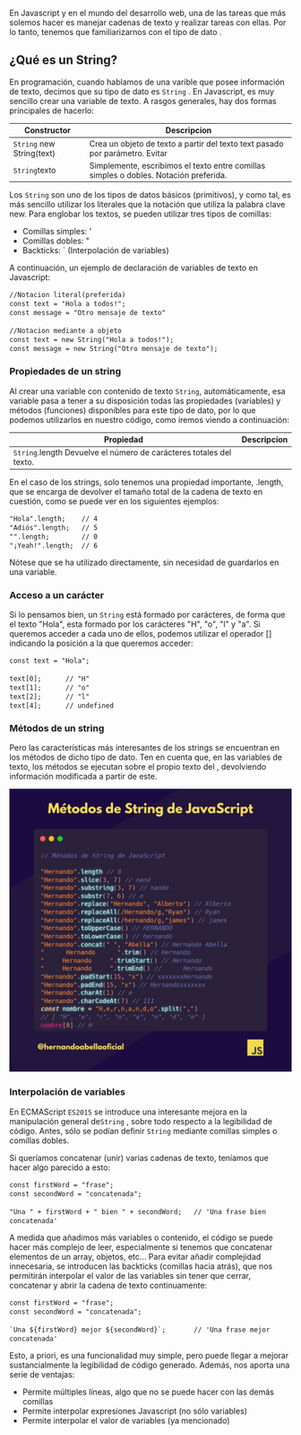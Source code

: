 En Javascript y en el mundo del desarrollo web, una de las tareas que más solemos hacer es manejar cadenas de texto y realizar tareas con ellas. Por lo tanto, tenemos que familiarizarnos con el tipo de dato .

## ¿Qué es un String?  

En programación, cuando hablamos de una varible que posee información de texto, decimos que su tipo de dato es `String` . En Javascript, es muy sencillo crear una variable de texto. A rasgos generales, hay dos formas principales de hacerlo:

| Constructor     |  Descripcion              |
|--------------|------------------------------|
|`String` new String(text)| Crea un objeto de texto a partir del texto text pasado por parámetro. Evitar |
|`String`texto | Simplemente, escribimos el texto entre comillas simples o dobles. Notación preferida. |

Los `String` son uno de los tipos de datos básicos (primitivos), y como tal, es más sencillo utilizar los literales que la notación que utiliza la palabra clave new. Para englobar los textos, se pueden utilizar tres tipos de comillas:

- Comillas simples: '
- Comillas dobles: "
- Backticks: ` (Interpolación de variables)

A continuación, un ejemplo de declaración de variables de texto en Javascript:  

~~~
//Notacion literal(preferida)
const text = "Hola a todos!";
const message = "Otro mensaje de texto"

//Notacion mediante a objeto
const text = new String("Hola a todos!");
const message = new String("Otro mensaje de texto");

~~~ 

### Propiedades de un string

Al crear una variable con contenido de texto `String`, automáticamente, esa variable pasa a tener a su disposición todas las propiedades (variables) y métodos (funciones) disponibles para este tipo de dato, por lo que podemos utilizarlos en nuestro código, como iremos viendo a continuación:

| Propiedad    |  Descripcion              |
|--------------|------------------------------|
| `String`.length	Devuelve el número de carácteres totales del texto.|

En el caso de los strings, solo tenemos una propiedad importante, .length, que se encarga de devolver el tamaño total de la cadena de texto en cuestión, como se puede ver en los siguientes ejemplos:

~~~
"Hola".length;    // 4
"Adiós".length;   // 5
"".length;        // 0
"¡Yeah!".length;  // 6

~~~ 

Nótese que se ha utilizado  directamente, sin necesidad de guardarlos en una variable.

### Acceso a un carácter 

Si lo pensamos bien, un `String` está formado por carácteres, de forma que el texto "Hola", esta formado por los carácteres "H", "o", "l" y "a". Si queremos acceder a cada uno de ellos, podemos utilizar el operador [] indicando la posición a la que queremos acceder:

~~~
const text = "Hola";

text[0];      // "H"
text[1];      // "o"
text[2];      // "l"
text[4];      // undefined

~~~

### Métodos de un string 

Pero las características más interesantes de los strings se encuentran en los métodos de dicho tipo de dato. Ten en cuenta que, en las variables de texto, los métodos se ejecutan sobre el propio texto del , devolviendo información modificada a partir de este.

![metodos String](/nivel-0/img/metodosString.jpg)  

### Interpolación de variables 

En ECMAScript `ES2015` se introduce una interesante mejora en la manipulación general de`String` , sobre todo respecto a la legibilidad de código. Antes, sólo se podían definir `String` mediante comillas simples o comillas dobles.

Si queríamos concatenar (unir) varias cadenas de texto, teníamos que hacer algo parecido a esto:

~~~
const firstWord = "frase";
const secondWord = "concatenada";

"Una " + firstWord + " bien " + secondWord;   // 'Una frase bien concatenada'

~~~

A medida que añadimos más variables o contenido, el código se puede hacer más complejo de leer, especialmente si tenemos que concatenar elementos de un array, objetos, etc... Para evitar añadir complejidad innecesaria, se introducen las backticks (comillas hacia atrás), que nos permitirán interpolar el valor de las variables sin tener que cerrar, concatenar y abrir la cadena de texto continuamente:

~~~
const firstWord = "frase";
const secondWord = "concatenada";

`Una ${firstWord} mejor ${secondWord}`;       // 'Una frase mejor concatenada'

~~~

Esto, a priori, es una funcionalidad muy simple, pero puede llegar a mejorar sustancialmente la legibilidad de código generado. Además, nos aporta una serie de ventajas:

- Permite múltiples líneas, algo que no se puede hacer con las demás comillas  
- Permite interpolar expresiones Javascript (no sólo variables)  
- Permite interpolar el valor de variables (ya mencionado)  


